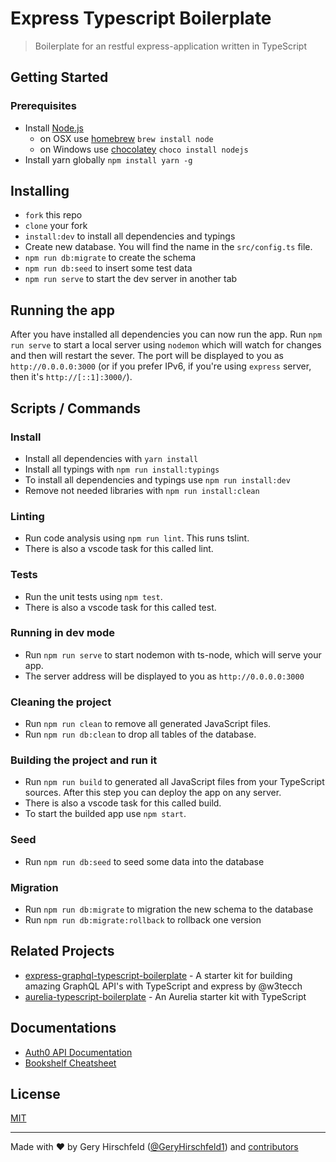# Express Typescript Boilerplate

> Boilerplate for an restful express-application written in TypeScript

## Getting Started
### Prerequisites
* Install [Node.js](http://nodejs.org)
    * on OSX use [homebrew](http://brew.sh) `brew install node`
    * on Windows use [chocolatey](https://chocolatey.org/) `choco install nodejs`
* Install yarn globally `npm install yarn -g`

## Installing
* `fork` this repo
* `clone` your fork
* `install:dev` to install all dependencies and typings
* Create new database. You will find the name in the `src/config.ts` file.
* `npm run db:migrate` to create the schema
* `npm run db:seed` to insert some test data
* `npm run serve` to start the dev server in another tab

## Running the app
After you have installed all dependencies you can now run the app.
Run `npm run serve` to start a local server using `nodemon` which will watch for changes and then will restart the sever.
The port will be displayed to you as `http://0.0.0.0:3000` (or if you prefer IPv6, if you're using `express` server, then it's `http://[::1]:3000/`).

## Scripts / Commands
### Install
* Install all dependencies with `yarn install`
* Install all typings with `npm run install:typings`
* To install all dependencies and typings use `npm run install:dev`
* Remove not needed libraries with `npm run install:clean`

### Linting
* Run code analysis using `npm run lint`. This runs tslint.
* There is also a vscode task for this called lint.

### Tests
* Run the unit tests using `npm test`.
* There is also a vscode task for this called test.

### Running in dev mode
* Run `npm run serve` to start nodemon with ts-node, which will serve your app.
* The server address will be displayed to you as `http://0.0.0.0:3000`

### Cleaning the project
* Run `npm run clean` to remove all generated JavaScript files.
* Run `npm run db:clean` to drop all tables of the database.

### Building the project and run it
* Run `npm run build` to generated all JavaScript files from your TypeScript sources. After this step you can deploy the app on any server.
* There is also a vscode task for this called build.
* To start the builded app use `npm start`.

### Seed
* Run `npm run db:seed` to seed some data into the database

### Migration
* Run `npm run db:migrate` to migration the new schema to the database
* Run `npm run db:migrate:rollback` to rollback one version

## Related Projects
* [express-graphql-typescript-boilerplate](https://github.com/w3tecch/express-graphql-typescript-boilerplate) - A starter kit for building amazing GraphQL API's with TypeScript and express by @w3tecch
* [aurelia-typescript-boilerplate](https://github.com/w3tecch/aurelia-typescript-boilerplate) - An Aurelia starter kit with TypeScript

## Documentations
* [Auth0 API Documentation](https://auth0.com/docs/api/management/v2#!/Users/get_users)
* [Bookshelf Cheatsheet](http://ricostacruz.com/cheatsheets/bookshelf.html)

## License
 [MIT](/LICENSE)

---
Made with ♥ by Gery Hirschfeld ([@GeryHirschfeld1](https://twitter.com/GeryHirschfeld1)) and [contributors](https://github.com/w3tecch/express-typescript-boilerplate/graphs/contributors)
